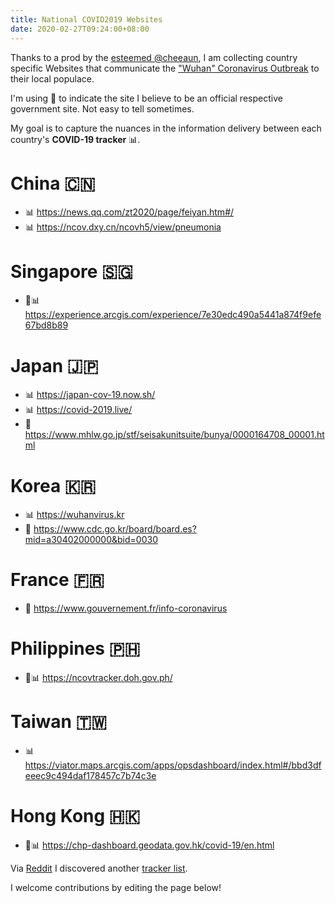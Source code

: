 ```yaml
---
title: National COVID2019 Websites
date: 2020-02-27T09:24:00+08:00
---
```


Thanks to a prod by the [esteemed
@cheeaun](https://twitter.com/cheeaun/status/1232658527572774912), I am
collecting country specific Websites that communicate the ["Wuhan" Coronavirus
Outbreak](https://en.wikipedia.org/wiki/2019%E2%80%9320_coronavirus_outbreak) to their local populace.

I'm using 👮 to indicate the site I believe to be an official respective
government site. Not easy to tell sometimes.

My goal is to capture the nuances in the information delivery between each
country's **COVID-19 tracker** 📊.

# China 🇨🇳

* 📊 https://news.qq.com/zt2020/page/feiyan.htm#/
* 📊 https://ncov.dxy.cn/ncovh5/view/pneumonia

# Singapore 🇸🇬

* 👮📊 https://experience.arcgis.com/experience/7e30edc490a5441a874f9efe67bd8b89

# Japan 🇯🇵

* 📊 https://japan-cov-19.now.sh/
* 📊 https://covid-2019.live/
* 👮 https://www.mhlw.go.jp/stf/seisakunitsuite/bunya/0000164708_00001.html

# Korea 🇰🇷

* 📊 https://wuhanvirus.kr
* 👮 https://www.cdc.go.kr/board/board.es?mid=a30402000000&bid=0030

# France 🇫🇷

* 👮 https://www.gouvernement.fr/info-coronavirus

# Philippines 🇵🇭

* 👮📊 https://ncovtracker.doh.gov.ph/

# Taiwan 🇹🇼

* 📊 https://viator.maps.arcgis.com/apps/opsdashboard/index.html#/bbd3dfeeec9c494daf178457c7b74c3e

# Hong Kong 🇭🇰

* 👮📊 https://chp-dashboard.geodata.gov.hk/covid-19/en.html

Via [Reddit](https://www.reddit.com/r/Coronavirus/comments/fa7uco/list_of_national_covid19_tracking_websites_work/) I discovered another [tracker list](https://www.notion.so/44a0635465f4461ea0c8b0b388054569?v=610e123a445c46dc9a7dbbd2eea949db).

I welcome contributions by editing the page below!
